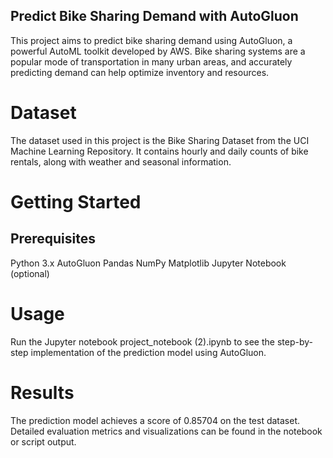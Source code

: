 ## Predict Bike Sharing Demand with AutoGluon

This project aims to predict bike sharing demand using AutoGluon, a powerful AutoML toolkit developed by AWS. Bike sharing systems are a popular mode of transportation in many urban areas, and accurately predicting demand can help optimize inventory and resources.

# Dataset
The dataset used in this project is the Bike Sharing Dataset from the UCI Machine Learning Repository. It contains hourly and daily counts of bike rentals, along with weather and seasonal information.

# Getting Started
## Prerequisites
Python 3.x
AutoGluon
Pandas
NumPy
Matplotlib
Jupyter Notebook (optional)

# Usage
Run the Jupyter notebook project_notebook (2).ipynb to see the step-by-step implementation of the prediction model using AutoGluon.

# Results
The prediction model achieves a score of 0.85704 on the test dataset. Detailed evaluation metrics and visualizations can be found in the notebook or script output.

